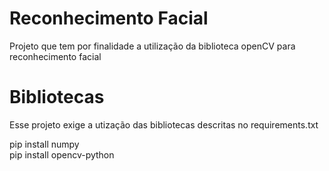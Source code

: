 # Reconhecimento Facial

Projeto que tem por finalidade a utilização da biblioteca openCV para reconhecimento facial

# Bibliotecas

Esse projeto exige a utização das bibliotecas descritas no requirements.txt
  
  pip install numpy <br>
  pip install opencv-python
